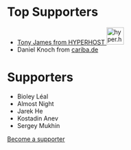 # Top Supporters

* <a href="https://hyper.host">Tony James from HYPERHOST <img src="https://hyper.host/img/hyper-host-logo-green.png" alt="hyper.host" width="40"></a>
* Daniel Knoch from [cariba.de](https://cariba.de)

# Supporters

* Bioley Léal
* Almost Night
* Jarek He
* Kostadin Anev
* Sergey Mukhin

[Become a supporter](https://www.patreon.com/deployer)


